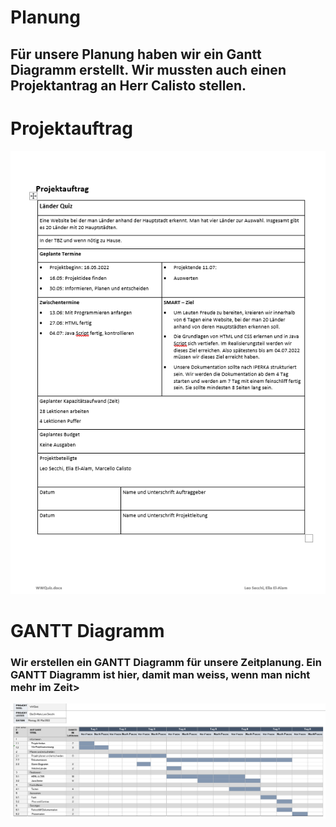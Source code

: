 # Planung
## Für unsere Planung haben wir ein Gantt Diagramm erstellt. Wir mussten auch einen Projektantrag an Herr Calisto stellen.
# Projektauftrag
![](00_Bilder/Projektauftrag.png)
# GANTT Diagramm
### Wir erstellen ein GANTT Diagramm für unsere Zeitplanung. Ein GANTT Diagramm ist hier, damit man weiss, wenn man nicht mehr im Zeit>
![](00_Bilder/GANTT_Bild.png)








